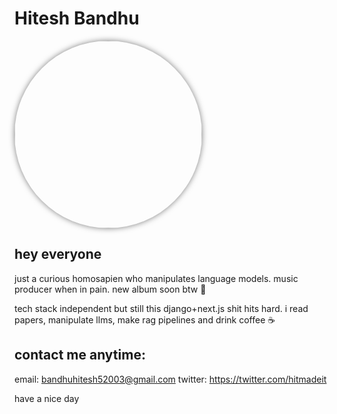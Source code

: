 # <b>Hitesh Bandhu</b>

<img src="https://github.com/hiteshbandhu/hiteshbandhu/assets/90546635/55768d79-6302-48b7-89f9-b652079137b5" alt="Avatar" width="300" height="300" style="border-radius: 50%; box-shadow: 0 0 10px rgba(0, 0, 0, 0.5);">

## hey everyone

just a curious homosapien who manipulates language models. music producer when in pain. new album soon btw 🎵

tech stack independent but still this django+next.js shit hits hard. i read papers, manipulate llms, make rag pipelines and drink coffee ☕

## contact me anytime:

email: bandhuhitesh52003@gmail.com
twitter: https://twitter.com/hitmadeit

have a nice day
